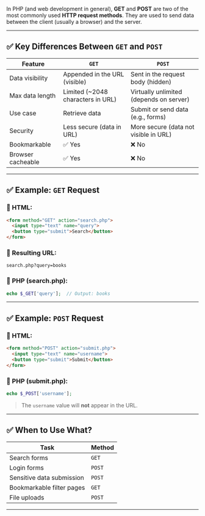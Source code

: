 In PHP (and web development in general), **GET** and **POST** are two of the most commonly used **HTTP request methods**. They are used to send data between the client (usually a browser) and the server.

---

## ✅ Key Differences Between `GET` and `POST`

| Feature           | `GET`                              | `POST`                                  |
| ----------------- | ---------------------------------- | --------------------------------------- |
| Data visibility   | Appended in the URL (visible)      | Sent in the request body (hidden)       |
| Max data length   | Limited (\~2048 characters in URL) | Virtually unlimited (depends on server) |
| Use case          | Retrieve data                      | Submit or send data (e.g., forms)       |
| Security          | Less secure (data in URL)          | More secure (data not visible in URL)   |
| Bookmarkable      | ✅ Yes                              | ❌ No                                    |
| Browser cacheable | ✅ Yes                              | ❌ No                                    |

---

## ✅ Example: `GET` Request

### 🔹 HTML:

```html
<form method="GET" action="search.php">
  <input type="text" name="query">
  <button type="submit">Search</button>
</form>
```

### 🔹 Resulting URL:

```
search.php?query=books
```

### 🔹 PHP (search.php):

```php
echo $_GET['query'];  // Output: books
```

---

## ✅ Example: `POST` Request

### 🔹 HTML:

```html
<form method="POST" action="submit.php">
  <input type="text" name="username">
  <button type="submit">Submit</button>
</form>
```

### 🔹 PHP (submit.php):

```php
echo $_POST['username'];
```

> The `username` value will **not** appear in the URL.

---

## ✅ When to Use What?

| Task                      | Method |
| ------------------------- | ------ |
| Search forms              | `GET`  |
| Login forms               | `POST` |
| Sensitive data submission | `POST` |
| Bookmarkable filter pages | `GET`  |
| File uploads              | `POST` |

---